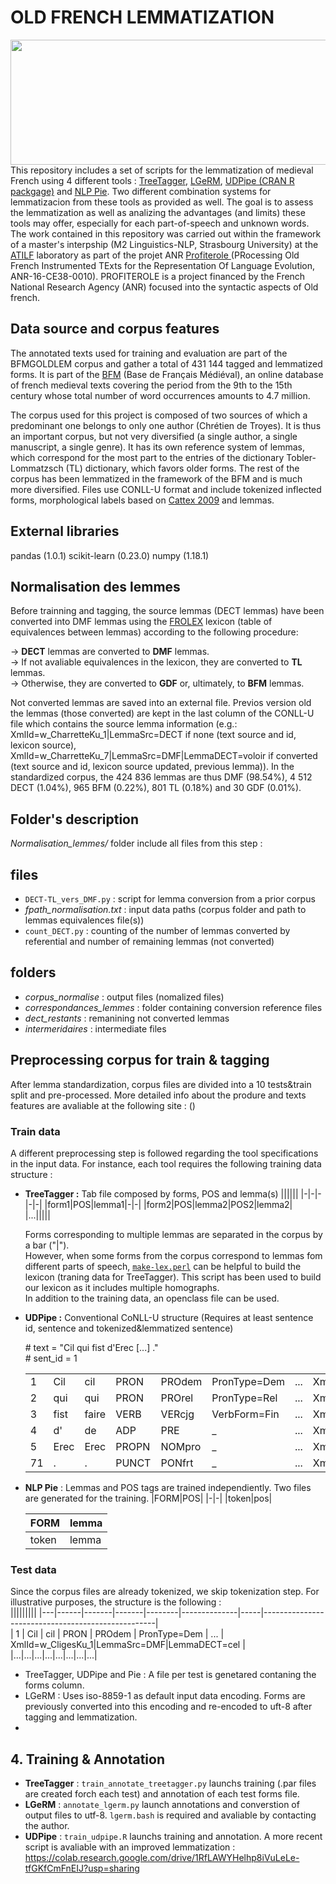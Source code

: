 # OLD FRENCH LEMMATIZATION
<img src="https://i.ibb.co/Tqwv77b/battle-of-roncevaux-from-bl-royal-16-g-vi-f-178-8046ca-1024.jpg" width="1050" height="200">
This repository includes a set of scripts for the lemmatization of medieval French using 4 different tools : <a href="https://www.cis.uni-muenchen.de/~schmid/tools/TreeTagger/">TreeTagger</a>, <a href="http://stella.atilf.fr/LGeRM/">LGeRM</a>, <a href="https://cran.r-project.org/web/packages/udpipe/index.html">UDPipe (CRAN R packgage)</a> and <a href="https://pypi.org/project/nlp-pie/">NLP Pie</a>. Two different combination systems for lemmatizacion from these tools as provided as well. The goal is to assess the lemmatization as well as analizing the advantages (and limits) these tools may offer, especially for each part-of-speech and unknown words.
The work contained in this repository was carried out within the framework of a master's interpship (M2 Linguistics-NLP, Strasbourg University) at the <a href="https://www.atilf.fr/">ATILF</a> laboratory as part of the projet ANR <a href="https://www.lattice.cnrs.fr/projets/projet-anr-profiterole/"> Profiterole </a>(PRocessing Old French Instrumented TExts for the Representation Of Language Evolution, ANR-16-CE38-0010). PROFITEROLE is a project financed by the French National Research Agency (ANR) focused into the syntactic aspects of Old french.

## Data source and corpus features  
The annotated texts used for training and evaluation are part of the BFMGOLDLEM corpus and gather a total of 431 144 tagged and lemmatized forms. It is part of the <a href="http://bfm.ens-lyon.fr/">BFM</a> (Base de Français Médiéval), an online database of french medieval texts covering the period from the 9th to the 15th century whose total number of word occurrences amounts to 4.7 million. 

The corpus used for this project is composed of two sources of which a predominant one belongs to only one author (Chrétien de Troyes). It is thus an important corpus, but not very diversified (a single author, a single manuscript, a single genre). It has its own reference system of lemmas, which correspond for the most part to the entries of the dictionary Tobler-Lommatzsch (TL) dictionary, which favors older forms. The rest of the corpus has been lemmatized in the framework of the BFM and is much more diversified. Files use CONLL-U format and include tokenized inflected forms, morphological labels based on <a href="http://bfm.ens-lyon.fr/spip.php?article176">Cattex 2009</a> and lemmas.

## External libraries  
pandas (1.0.1)
scikit-learn (0.23.0)
numpy (1.18.1)

## Normalisation des lemmes  
Before trainning and tagging, the source lemmas (DECT lemmas) have been converted into DMF lemmas using the <a href="https://github.com/sheiden/Medieval-French-Language-Toolkit/blob/master/clfrolex-3.0.tsv">FROLEX</a> lexicon (table of equivalences between lemmas) according to the following procedure:

→ **DECT** lemmas are converted to **DMF** lemmas.  
→ If not avaliable equivalences in the lexicon, they are converted to **TL** lemmas.  
→ Otherwise, they are converted to **GDF** or, ultimately, to **BFM** lemmas.  

Not converted lemmas are saved into an external file. Previos version old the lemmas (those converted) are kept in the last column of the CONLL-U file which contains the source lemma information (e.g.: XmlId=w_CharretteKu_1|LemmaSrc=DECT if none (text source and id, lexicon source), XmlId=w_CharretteKu_7|LemmaSrc=DMF|LemmaDECT=voloir if converted (text source and id, lexicon source updated, previous lemma)). 
In the standardized corpus, the 424 836 lemmas are thus DMF (98.54%), 4 512 DECT (1.04%), 965 BFM (0.22%), 801 TL (0.18%) and 30 GDF (0.01%).  

## Folder's description

*Normalisation_lemmes/* folder include all files from this step :  

files
-----
- `DECT-TL_vers_DMF.py` : script for lemma conversion from a prior corpus  
- *fpath_normalisation.txt* : input data paths (corpus folder and path to lemmas equivalences file(s))  
- `count_DECT.py` : counting of the number of lemmas converted by referential and number of remaining lemmas (not converted)  

folders
--------
- *corpus_normalise* : output files (nomalized files)  
- *correspondances_lemmes* : folder containing conversion reference files  
- *dect_restants* : remanining not converted lemmas  
- *intermeridaires* : intermediate files  


## Preprocessing corpus for train & tagging
After lemma standardization, corpus files are divided into a 10 tests&train split and pre-processed. More detailed info about the produre and texts features are avaliable at the following site :  ()

### Train data
A different preprocessing step is followed regarding the tool specifications in the input data. For instance, each tool requires the following training data structure :  
  
- **TreeTagger :** Tab file composed by forms, POS and lemma(s)
    ||||||
    |-|-|-|-|-|
    |form1|POS|lemma1|-|-|
    |form2|POS|lemma2|POS2|lemma2|  
    |...|||||
    
    Forms corresponding to multiple lemmas are separated in the corpus by a bar ("|").  
    However, when some forms from the corpus correspond to lemmas fom different parts of speech, <a href="https://gite.lirmm.fr/advanse/sentiment-analysis-webpage/blob/master/resources_on_server/TreeTagger/cmd/make-lex.perl">`make-lex.perl`</a> can be helpful to build the lexicon (traning data for TreeTagger).     This script has been used to build our lexicon as it includes multiple homographs.  
    In addition to the training data, an openclass file can be used.
    
- **UDPipe :** Conventional CoNLL-U structure (Requires at least sentence id, sentence and tokenized&lemmatized sentence)  
  
    \# text = "Cil qui fist d'Erec [...] ."  
    \# sent_id = 1
 
    |||||||||
    |---|------|-------|-------|--------|--------------|-----|---------------------------------------------------|  
    | 1 | Cil  | cil   | PRON  | PROdem | PronType=Dem | ... | XmlId=w_CligesKu_1\|LemmaSrc=DMF\|LemmaDECT=cel   |  
    | 2 | qui  | qui   | PRON  | PROrel | PronType=Rel | ... | XmlId=w_CligesKu_2\|LemmaSrc=DMF\|LemmaDECT=qui   |  
    | 3 | fist | faire | VERB  | VERcjg | VerbForm=Fin | ... | XmlId=w_CligesKu_3\|LemmaSrc=DMF\|LemmaDECT=faire |  
    | 4 | d'   | de    | ADP   | PRE    | _            | ... | XmlId=w_CligesKu_4\|LemmaSrc=DMF\|LemmaDECT=de    |  
    | 5 | Erec | Erec  | PROPN | NOMpro | _            | ... | XmlId=w_CligesKu_5\|LemmaSrc=DECT                 |  
    | 71 | .    | .     | PUNCT | PONfrt | _            | ... | XmlId=w_CligesKu_71\|LemmaSrc=DMF\|LemmaDECT=.    |  

- **NLP Pie** : Lemmas and POS tags are trained independiently. Two files are generated for the training.
  |FORM|POS| 
  |-|-|
  |token|pos|  
  
  |FORM|lemma|
  |-|-|
  |token|lemma|  
  

### Test data
Since the corpus files are already tokenized, we skip tokenization step. For illustrative purposes, the structure is the following :  
 |||||||||
    |---|------|-------|-------|--------|--------------|-----|---------------------------------------------------|  
    | 1 | Cil  | cil   | PRON  | PROdem | PronType=Dem | ... | XmlId=w_CligesKu_1\|LemmaSrc=DMF\|LemmaDECT=cel   |
    |...|...|...|...|...|...|...|...|

- TreeTagger, UDPipe and Pie : A file per test is genetared contaning the forms column. 
- LGeRM : Uses iso-8859-1 as default input data encoding. Forms are previously converted into this encoding and re-encoded to uft-8 after tagging and lemmatization.  
- 
## 4. Training & Annotation

- **TreeTagger** : `train_annotate_treetagger.py` launchs training (.par files are created forch each test) and annotation of each test forms file.
- **LGeRM** : `annotate_lgerm.py` launch annotations and converstion of output files to utf-8. `lgerm.bash` is required and avaliable by contacting the author.
- **UDPipe** : `train_udpipe.R` launchs training and annotation. A more recent script is avaliable with an improved lemmatization : https://colab.research.google.com/drive/1RfLAWYHelhp8iVuLeLe-tfGKfCmFnEIJ?usp=sharing  

